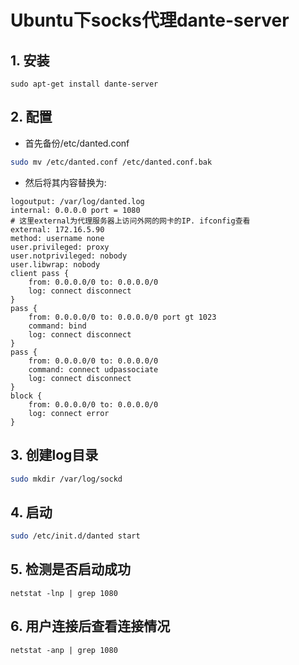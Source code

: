 # Ubuntu下socks代理dante-server

## 1. 安装

```
sudo apt-get install dante-server
```

## 2. 配置

- 首先备份/etc/danted.conf

```bash
sudo mv /etc/danted.conf /etc/danted.conf.bak
```

- 然后将其内容替换为:

```
logoutput: /var/log/danted.log
internal: 0.0.0.0 port = 1080
# 这里external为代理服务器上访问外网的网卡的IP. ifconfig查看
external: 172.16.5.90
method: username none
user.privileged: proxy
user.notprivileged: nobody
user.libwrap: nobody
client pass {
    from: 0.0.0.0/0 to: 0.0.0.0/0
    log: connect disconnect
}
pass {
    from: 0.0.0.0/0 to: 0.0.0.0/0 port gt 1023
    command: bind
    log: connect disconnect
}
pass {
    from: 0.0.0.0/0 to: 0.0.0.0/0
    command: connect udpassociate
    log: connect disconnect
}
block {
    from: 0.0.0.0/0 to: 0.0.0.0/0
    log: connect error
}
```

## 3. 创建log目录

```bash
sudo mkdir /var/log/sockd
```

## 4. 启动

```bash
sudo /etc/init.d/danted start
```

## 5. 检测是否启动成功

```
netstat -lnp | grep 1080
```

## 6. 用户连接后查看连接情况

```
netstat -anp | grep 1080
```
